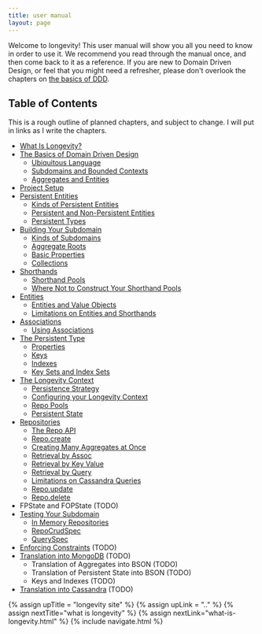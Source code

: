 ```yaml
---
title: user manual
layout: page
---
```


Welcome to longevity! This user manual will show you all you need to
know in order to use it. We recommend you read through the manual
once, and then come back to it as a reference. If you are new to
Domain Driven Design, or feel that you might need a refresher, please
don't overlook the chapters on [the basics of DDD](./ddd-basics/).

## Table of Contents

This is a rough outline of planned chapters, and subject to change. I
will put in links as I write the chapters.

- [What Is Longevity?](what-is-longevity.html)
- [The Basics of Domain Driven Design](ddd-basics)
  - [Ubiquitous Language](ddd-basics/ubiquitous-language.html)
  - [Subdomains and Bounded Contexts](ddd-basics/subdomains-and-bounded-contexts.html)
  - [Aggregates and Entities](ddd-basics/aggregates-and-entities.html)
- [Project Setup](project-setup.html)
- [Persistent Entities](persistent)
  - [Kinds of Persistent Entities](persistent/kinds.html)
  - [Persistent and Non-Persistent Entities](persistent/non-persistent.html)
  - [Persistent Types](persistent/ptypes.html)
- [Building Your Subdomain](subdomain)
  - [Kinds of Subdomains](subdomain/kinds.html)
  - [Aggregate Roots](subdomain/roots.html)
  - [Basic Properties](subdomain/basics.html)
  - [Collections](subdomain/collections.html)
- [Shorthands](shorthands)
  - [Shorthand Pools](shorthands/shorthand-pools.html)
  - [Where Not to Construct Your Shorthand Pools](shorthands/where-not.html)
- [Entities](entities)
  - [Entities and Value Objects](entities/value-objects.html)
  - [Limitations on Entities and Shorthands](entities/limitations.html)
- [Associations](associations)
  - [Using Associations](associations/using-associations.html)
- [The Persistent Type](ptype)
  - [Properties](ptype/properties.html)
  - [Keys](ptype/keys.html)
  - [Indexes](ptype/indexes.html)
  - [Key Sets and Index Sets](ptype/key-sets-and-index-sets.html)
- [The Longevity Context](context)
  - [Persistence Strategy](context/pstrat.html)
  - [Configuring your Longevity Context](context/config.html)
  - [Repo Pools](context/repo-pools.html)
  - [Persistent State](context/persistent-state.html)
- [Repositories](repo/index.html)
  - [The Repo API](repo/repo-api.html)
  - [Repo.create](repo/create.html)
  - [Creating Many Aggregates at Once](repo/create-many.html)
  - [Retrieval by Assoc](repo/retrieve-assoc.html)
  - [Retrieval by Key Value](repo/retrieve-keyval.html)
  - [Retrieval by Query](repo/query.html)
  - [Limitations on Cassandra Queries](repo/cassandra-query-limits.html)
  - [Repo.update](repo/update.html)
  - [Repo.delete](repo/delete.html)
- FPState and FOPState (TODO)
- [Testing Your Subdomain](testing)
  - [In Memory Repositories](testing/in-mem-repos.html)
  - [RepoCrudSpec](testing/repo-crud-spec.html)
  - [QuerySpec](testing/query-spec.html)
- [Enforcing Constraints](constraints.html) (TODO)
- [Translation into MongoDB](mongo) (TODO)
  - Translation of Aggregates into BSON (TODO)
  - Translation of Persistent State into BSON (TODO)
  - Keys and Indexes (TODO)
- [Translation into Cassandra](cassandra) (TODO)

{% assign upTitle = "longevity site" %}
{% assign upLink = ".." %}
{% assign nextTitle="what is longevity" %}
{% assign nextLink="what-is-longevity.html" %}
{% include navigate.html %}
